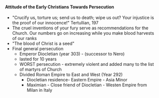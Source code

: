 #### Attitude of the Early Christians Towards Persecution
- "Crucify us, torture us; send us to death; wipe us out? Your injustice is the proof of our innocence!" Tertullian, 197
- The cruel inventions of your fury serve as recommendations for the Church. Our numbers go on increasing while you make blood harvests of our ranks
- "The blood of Christ is a seed"
- Final general persecution
	- Emperor Diocletian (year 303) - (successor to Nero)
	- lasted for 10 years
	- WORST persecution - extremely violent and added many to the list of martyrs of Church
	- Divided Roman Empire to East and West (Year 292)
		- Diocletian residence- Eastern Empire  - Asia Minor
		- Maximian - Close friend of Diocletian - Westen Empire from Milan in Italy
